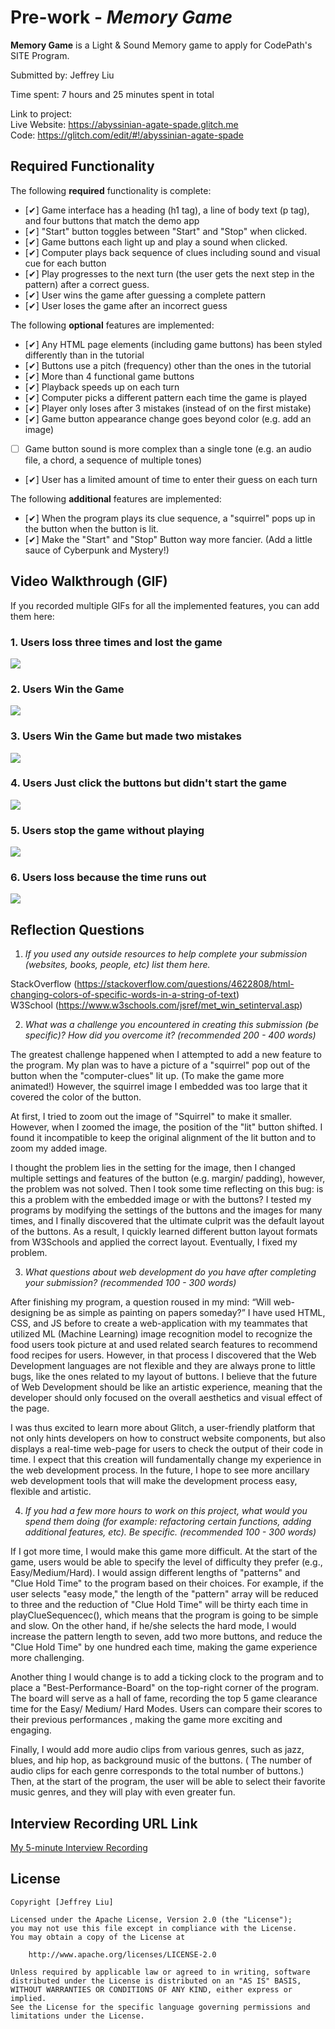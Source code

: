 # Pre-work - *Memory Game*

**Memory Game** is a Light & Sound Memory game to apply for CodePath's SITE Program. 

Submitted by: Jeffrey Liu

Time spent: 7 hours and 25 minutes spent in total

Link to project:   
Live Website: https://abyssinian-agate-spade.glitch.me  
Code: https://glitch.com/edit/#!/abyssinian-agate-spade

## Required Functionality

The following **required** functionality is complete:

* [✔] Game interface has a heading (h1 tag), a line of body text (p tag), and four buttons that match the demo app
* [✔] "Start" button toggles between "Start" and "Stop" when clicked. 
* [✔] Game buttons each light up and play a sound when clicked. 
* [✔] Computer plays back sequence of clues including sound and visual cue for each button
* [✔] Play progresses to the next turn (the user gets the next step in the pattern) after a correct guess. 
* [✔] User wins the game after guessing a complete pattern
* [✔] User loses the game after an incorrect guess

The following **optional** features are implemented:

* [✔] Any HTML page elements (including game buttons) has been styled differently than in the tutorial
* [✔] Buttons use a pitch (frequency) other than the ones in the tutorial
* [✔] More than 4 functional game buttons
* [✔] Playback speeds up on each turn
* [✔] Computer picks a different pattern each time the game is played
* [✔] Player only loses after 3 mistakes (instead of on the first mistake)
* [✔] Game button appearance change goes beyond color (e.g. add an image)
* [ ] Game button sound is more complex than a single tone (e.g. an audio file, a chord, a sequence of multiple tones)
* [✔] User has a limited amount of time to enter their guess on each turn

The following **additional** features are implemented:

- [✔] When the program plays its clue sequence, a "squirrel" pops up in the button when the button is lit. 
- [✔] Make the "Start" and "Stop" Button way more fancier. (Add a little sauce of Cyberpunk and Mystery!) 

## Video Walkthrough (GIF)


If you recorded multiple GIFs for all the implemented features, you can add them here:

### 1. Users loss three times and lost the game  
![](https://github.com/CoderJeffrey/CodePath-Memory-Game/blob/main/Failure_Update.gif)  
### 2. Users Win the Game    
![](https://github.com/CoderJeffrey/CodePath-Memory-Game/blob/main/Success_Demo_Update.gif)  
### 3. Users Win the Game but made two mistakes   
![](https://github.com/CoderJeffrey/CodePath-Memory-Game/blob/main/Success_Demo_After_failing_twice_Update.gif)  
### 4. Users Just click the buttons but didn't start the game    
![](https://github.com/CoderJeffrey/CodePath-Memory-Game/blob/main/Without-Starting-The-Game_Update.gif)  

### 5. Users stop the game without playing
![](https://github.com/CoderJeffrey/CodePath-Memory-Game/blob/main/User_Quit_The_Game_Without_Playing_Update.gif)  

### 6. Users loss because the time runs out
![](https://github.com/CoderJeffrey/CodePath-Memory-Game/blob/main/Time_Run_Out.gif)  

## Reflection Questions
1. *If you used any outside resources to help complete your submission (websites, books, people, etc) list them here.* 
      
StackOverflow (https://stackoverflow.com/questions/4622808/html-changing-colors-of-specific-words-in-a-string-of-text)   
W3School (https://www.w3schools.com/jsref/met_win_setinterval.asp)

2. *What was a challenge you encountered in creating this submission (be specific)? How did you overcome it? (recommended 200 - 400 words)* 
     
The greatest challenge happened when I attempted to add a new feature to the program. My plan was to have a picture of a "squirrel" pop out of the button when the "computer-clues" lit up. (To make the game more animated!) However, the squirrel image I embedded was too large that it covered the color of the button.    
    
At first, I tried to zoom out the image of "Squirrel" to make it smaller. However, when I zoomed the image, the position of the "lit" button shifted. I found it incompatible to keep the original alignment of the lit button and to zoom my added image.   
    
I thought the problem lies in the setting for the image, then I changed multiple settings and features of the button (e.g. margin/ padding), however, the problem was not solved. Then I took some time reflecting on this bug: is this a problem with the embedded image or with the buttons? I tested my programs by modifying the settings of the buttons and the images for many times, and I finally discovered that the ultimate culprit was the default layout of the buttons. As a result, I quickly learned different button layout formats from W3Schools and applied the correct layout. Eventually, I fixed my problem.


3. *What questions about web development do you have after completing your submission? (recommended 100 - 300 words)*
       
After finishing my program, a question roused in my mind: “Will web-designing  be as simple as painting on papers someday?” I have used HTML, CSS, and JS before to create a web-application with my teammates that utilized  ML (Machine Learning) image recognition model to recognize the food users took picture at and used related search features to recommend food recipes for users. However, in that process I discovered that the Web Development languages are not flexible and they are always prone to little bugs, like the ones related to my layout of buttons. I believe that the future of Web Development should be like an artistic experience, meaning that the developer should only focused on the overall aesthetics and visual effect of the page.    
    
I was thus excited to learn more about Glitch, a user-friendly platform that not only hints developers on how to construct website components, but also displays a real-time web-page for users to check the output of their code in time. I expect that this creation will fundamentally change my experience in the web development process. In the future, I hope to see more ancillary web development tools that will make the development process easy, flexible and artistic.


4. *If you had a few more hours to work on this project, what would you spend them doing (for example: refactoring certain functions, adding additional features, etc). Be specific. (recommended 100 - 300 words)*
     
If I got more time, I would make this game more difficult. At the start of the game, users would be able to specify the level of difficulty they prefer (e.g., Easy/Medium/Hard). I would assign different lengths of "patterns" and "Clue Hold Time" to the program based on their choices. For example, if the user selects "easy mode," the length of the "pattern" array will be reduced to three and the reduction of "Clue Hold Time" will be thirty each time in playClueSequencec(), which means that the program is going to be simple and slow. On the other hand, if he/she selects the hard mode, I would increase the pattern length to seven, add two more buttons, and reduce the  "Clue Hold Time" by  one hundred each time, making the game experience more challenging.    
     
Another thing I would change is to add a ticking clock to the program and to place a "Best-Performance-Board" on the top-right corner of the program. The board will serve as a hall of fame, recording the top 5 game clearance time for the Easy/ Medium/ Hard Modes. Users can compare their scores to their previous performances , making the game more exciting and engaging.   
     
Finally, I would add more audio clips from various genres, such as jazz, blues, and hip hop, as background music of the buttons. ( The number of audio clips for each genre corresponds to the total number of buttons.) Then, at the start of the program, the user will be able to select their favorite music genres, and they will play with even greater fun.   



## Interview Recording URL Link

[My 5-minute Interview Recording](https://usc.zoom.us/rec/share/BhLeanMZi59gNzlyF13f4g-LjS_XHvmwdoc9bCp_ASEmeveEqGKSMzZe5raHxi0.0pbPz_jMh1NvmsMR?startTime=1648542878000)


## License

    Copyright [Jeffrey Liu]

    Licensed under the Apache License, Version 2.0 (the "License");
    you may not use this file except in compliance with the License.
    You may obtain a copy of the License at

        http://www.apache.org/licenses/LICENSE-2.0

    Unless required by applicable law or agreed to in writing, software
    distributed under the License is distributed on an "AS IS" BASIS,
    WITHOUT WARRANTIES OR CONDITIONS OF ANY KIND, either express or implied.
    See the License for the specific language governing permissions and
    limitations under the License.
